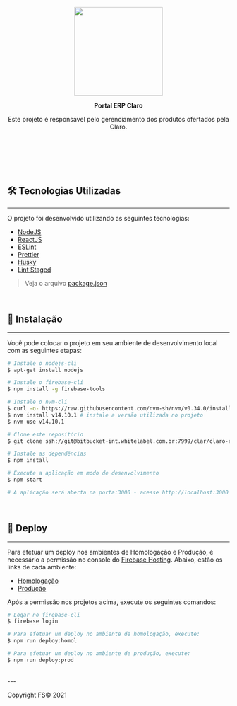 <p align="center">
    <img alt="" src="https://claroefinancas.com.br/assets/images/claro-logo.png" width="200" />
</p>
<p align="center"> 
	<strong>Portal ERP Claro</strong> 
</p>

<p align="center">
Este projeto é responsável pelo gerenciamento dos produtos ofertados pela Claro.
</p>
<br>
<p align="center">
  <img alt="" src="https://img.shields.io/static/v1?label=node&message=14.10.1&color=red&style=for-the-badge">
  <img alt="" src="https://img.shields.io/static/v1?label=npm&message=7.5.2&color=green&style=for-the-badge">
  <img alt="" src="https://img.shields.io/badge/Node.js-43853D?style=for-the-badge&logo=node.js&logoColor=white">   
  <img alt="" src="https://img.shields.io/badge/JavaScript-323330?style=for-the-badge&logo=javascript&logoColor=F7DF1E">
  <img alt="" src="https://img.shields.io/badge/React-20232A?style=for-the-badge&logo=react&logoColor=61DAFB"> 
  <img alt="" src="https://img.shields.io/badge/HTML5-E34F26?style=for-the-badge&logo=html5&logoColor=white">  
  <img alt="" src="https://img.shields.io/badge/CSS3-1572B6?style=for-the-badge&logo=css3&logoColor=white">
</p>
<br>


## 🛠  Tecnologias Utilizadas
---

O projeto foi desenvolvido utilizando as seguintes tecnologias:

- [NodeJS](https://reactjs.org)
- [ReactJS](https://reactjs.org)
- [ESLint](https://eslint.org/)
- [Prettier](https://prettier.io/)
- [Husky](https://typicode.github.io/husky/#/)
- [Lint Staged](https://github.com/okonet/lint-staged)

> Veja o arquivo [package.json](https://bitbucket.whitelabel.com.br/projects/CLAR/repos/claro-erp-frontend/browse/package.json)

<br>

## 🚀  Instalação
---

Você pode colocar o projeto em seu ambiente de desenvolvimento local com as seguintes etapas:

```bash
# Instale o nodejs-cli
$ apt-get install nodejs

# Instale o firebase-cli
$ npm install -g firebase-tools

# Instale o nvm-cli
$ curl -o- https://raw.githubusercontent.com/nvm-sh/nvm/v0.34.0/install.sh | bash
$ nvm install v14.10.1 # instale a versão utilizada no projeto
$ nvm use v14.10.1

# Clone este repositório
$ git clone ssh://git@bitbucket-int.whitelabel.com.br:7999/clar/claro-erp-frontend.git

# Instale as dependências
$ npm install

# Execute a aplicação em modo de desenvolvimento
$ npm start

# A aplicação será aberta na porta:3000 - acesse http://localhost:3000
```
<br>


## 🎲 Deploy
---


Para efetuar um deploy nos ambientes de Homologação e Produção, é necessário a permissão no console do [Firebase Hosting](https://console.firebase.google.com). Abaixo, estão os links de cada ambiente:

- [Homologação](https://console.firebase.google.com/project/my-project-89257-301517/hosting/sites)
- [Produção](https://console.firebase.google.com/project/fs-portal-claro-erp/hosting/sites)

Após a permissão nos projetos acima, execute os seguintes comandos:

```bash
# Logar no firebase-cli
$ firebase login 

# Para efetuar um deploy no ambiente de homologação, execute:
$ npm run deploy:homol

# Para efetuar um deploy no ambiente de produção, execute:
$ npm run deploy:prod

```
<br>
---

Copyright FS© 2021